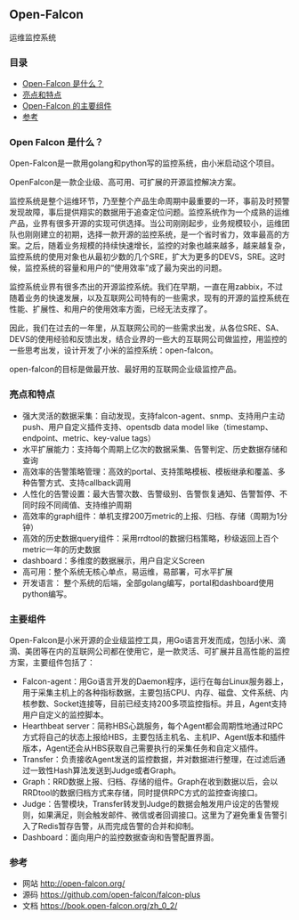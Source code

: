 ## Open-Falcon

运维监控系统

### 目录
* [Open-Falcon 是什么？](#Open-Falcon-是什么？)
* [亮点和特点](#亮点和特点)
* [Open-Falcon 的主要组件](#主要组件)
* [参考](#参考)

### Open Falcon 是什么？
Open-Falcon是一款用golang和python写的监控系统，由小米启动这个项目。

OpenFalcon是一款企业级、高可用、可扩展的开源监控解决方案。

监控系统是整个运维环节，乃至整个产品生命周期中最重要的一环，事前及时预警发现故障，事后提供翔实的数据用于追查定位问题。监控系统作为一个成熟的运维产品，业界有很多开源的实现可供选择。当公司刚刚起步，业务规模较小，运维团队也刚刚建立的初期，选择一款开源的监控系统，是一个省时省力，效率最高的方案。之后，随着业务规模的持续快速增长，监控的对象也越来越多，越来越复杂，监控系统的使用对象也从最初少数的几个SRE，扩大为更多的DEVS，SRE。这时候，监控系统的容量和用户的“使用效率”成了最为突出的问题。

监控系统业界有很多杰出的开源监控系统。我们在早期，一直在用zabbix，不过随着业务的快速发展，以及互联网公司特有的一些需求，现有的开源的监控系统在性能、扩展性、和用户的使用效率方面，已经无法支撑了。

因此，我们在过去的一年里，从互联网公司的一些需求出发，从各位SRE、SA、DEVS的使用经验和反馈出发，结合业界的一些大的互联网公司做监控，用监控的一些思考出发，设计开发了小米的监控系统：open-falcon。

open-falcon的目标是做最开放、最好用的互联网企业级监控产品。

### 亮点和特点
* 强大灵活的数据采集：自动发现，支持falcon-agent、snmp、支持用户主动push、用户自定义插件支持、opentsdb data model like（timestamp、endpoint、metric、key-value tags）
* 水平扩展能力：支持每个周期上亿次的数据采集、告警判定、历史数据存储和查询
* 高效率的告警策略管理：高效的portal、支持策略模板、模板继承和覆盖、多种告警方式、支持callback调用
* 人性化的告警设置：最大告警次数、告警级别、告警恢复通知、告警暂停、不同时段不同阈值、支持维护周期
* 高效率的graph组件：单机支撑200万metric的上报、归档、存储（周期为1分钟）
* 高效的历史数据query组件：采用rrdtool的数据归档策略，秒级返回上百个metric一年的历史数据
* dashboard：多维度的数据展示，用户自定义Screen
* 高可用：整个系统无核心单点，易运维，易部署，可水平扩展
* 开发语言： 整个系统的后端，全部golang编写，portal和dashboard使用python编写。

### 主要组件
Open-Falcon是小米开源的企业级监控工具，用Go语言开发而成，包括小米、滴滴、美团等在内的互联网公司都在使用它，是一款灵活、可扩展并且高性能的监控方案，主要组件包括了：
* Falcon-agent：用Go语言开发的Daemon程序，运行在每台Linux服务器上，用于采集主机上的各种指标数据，主要包括CPU、内存、磁盘、文件系统、内核参数、Socket连接等，目前已经支持200多项监控指标。并且，Agent支持用户自定义的监控脚本。
* Hearthbeat server：简称HBS心跳服务，每个Agent都会周期性地通过RPC方式将自己的状态上报给HBS，主要包括主机名、主机IP、Agent版本和插件版本，Agent还会从HBS获取自己需要执行的采集任务和自定义插件。
* Transfer：负责接收Agent发送的监控数据，并对数据进行整理，在过滤后通过一致性Hash算法发送到Judge或者Graph。
* Graph：RRD数据上报、归档、存储的组件。Graph在收到数据以后，会以RRDtool的数据归档方式来存储，同时提供RPC方式的监控查询接口。
* Judge：告警模块，Transfer转发到Judge的数据会触发用户设定的告警规则，如果满足，则会触发邮件、微信或者回调接口。这里为了避免重复告警引入了Redis暂存告警，从而完成告警的合并和抑制。
* Dashboard：面向用户的监控数据查询和告警配置界面。

### 参考
* 网站 http://open-falcon.org/
* 源码 https://github.com/open-falcon/falcon-plus
* 文档 https://book.open-falcon.org/zh_0_2/